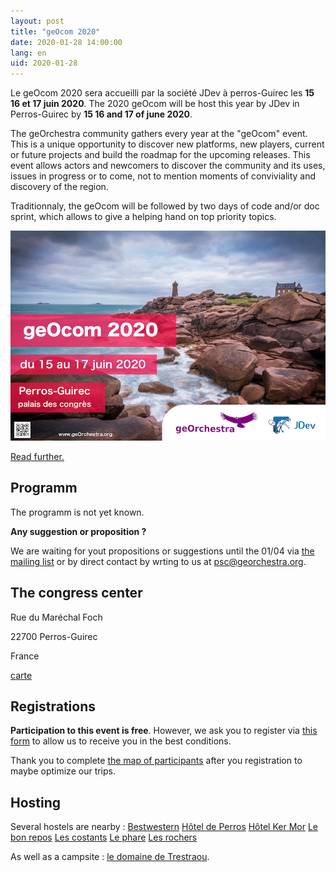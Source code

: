```yaml
---
layout: post
title: "geOcom 2020"
date: 2020-01-28 14:00:00
lang: en
uid: 2020-01-28
---
```


Le geOcom 2020 sera accueilli par la société JDev à perros-Guirec les **15 16 et 17 juin 2020**.
The 2020 geOcom will be host this year by JDev in Perros-Guirec by **15 16 and 17 of june 2020**.

The geOrchestra community gathers every year at the "geOcom" event. This is a unique opportunity to discover new platforms, new players, current or future projects and build the roadmap for the upcoming releases. This event allows actors and newcomers to discover the community and its uses, issues in progress or to come, not to mention moments of conviviality and discovery of the region.

Traditionnaly, the geOcom will be followed by two days of code and/or doc sprint, which allows to give a helping hand on top priority topics.


![affiche geOcom 2020](/public/geocom2020/geocom_2020.png)


[Read further.](/blog/2020/01/28/geocom-2020-en/)

<!--more-->


## Programm

The programm is not yet known.

**Any suggestion or proposition ?**

We are waiting for yout propositions or suggestions until the 01/04 via [the mailing list](https://groups.google.com/forum/#!forum/georchestra)  or by direct contact by wrting to us at psc@georchestra.org.


## The congress center

Rue du Maréchal Foch

22700 Perros-Guirec

France

[carte](https://osm.org/go/erOU2wim?m=)


## Registrations

**Participation to this event is free**. However, we ask you to register via [this form](TODO) to allow us to receive you in the best conditions.

Thank you to complete [the map of participants](http://umap.openstreetmap.fr/fr/map/participants-geocom-2020_412235) after you registration to maybe optimize our trips.


## Hosting

Several hostels are nearby :
[Bestwestern](https://www.hotel-les-bains-perros-guirec.fr/fr/)
[Hôtel de Perros](http://hotel-de-perros.fr/)
[Hôtel Ker Mor](http://www.hotel-ker-mor.com)
[Le bon repos](https://www.lebonrepos-perros-guirec.fr)
[Les costants](https://www.hotel-les-costans.fr)
[Le phare](https://www.hotel-le-phare.fr)
[Les rochers](https://www.hotel-desrochers-perros.com)

As well as a campsite : [le domaine de Trestraou](http://domainedetrestraou.com).

